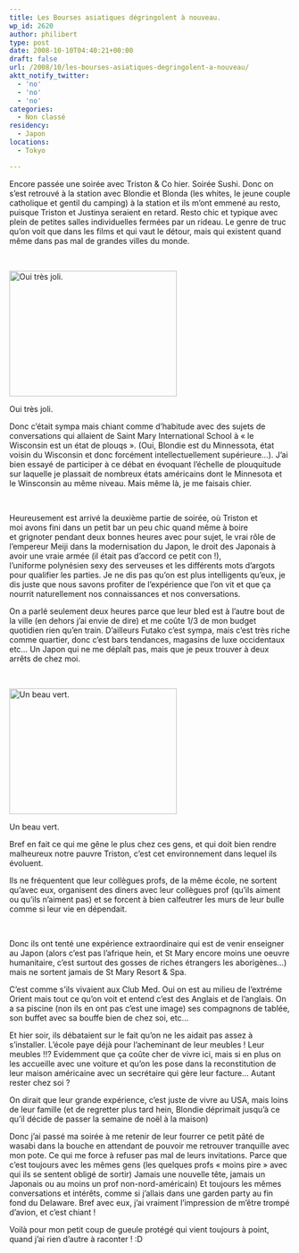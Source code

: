 ```yaml
---
title: Les Bourses asiatiques dégringolent à nouveau.
wp_id: 2620
author: philibert
type: post
date: 2008-10-10T04:40:21+00:00
draft: false
url: /2008/10/les-bourses-asiatiques-degringolent-a-nouveau/
aktt_notify_twitter:
  - 'no'
  - 'no'
  - 'no'
categories:
  - Non classé
residency:
  - Japon
locations:
  - Tokyo

---
```

Encore passée une soirée avec Triston & Co hier. Soirée Sushi. Donc on s&rsquo;est retrouvé à la station avec Blondie et Blonda (les whites, le jeune couple catholique et gentil du camping) à la station et ils m&rsquo;ont emmené au resto, puisque Triston et Justinya seraient en retard. Resto chic et typique avec plein de petites salles individuelles fermées par un rideau. Le genre de truc qu&rsquo;on voit que dans les films et qui vaut le détour, mais qui existent quand même dans pas mal de grandes villes du monde. 

 

<div id="attachment_311" class="wp-caption alignright" style="max-width: 300px">
  <a href="http://benmerde.com/wp-content/uploads/img_3083.jpg"><img class="size-medium wp-image-311" title="img_3083" src="http://benmerde.com/wp-content/uploads/img_3083-300x225.jpg" alt="Oui très joli." width="300" height="225" /></a>
  
  <p class="wp-caption-text">
    Oui très joli.
  </p>
</div>

Donc c&rsquo;était sympa mais chiant comme d&rsquo;habitude avec des sujets de conversations qui allaient de Saint Mary International School à « le Wisconsin est un état de plouqs ». (Oui, Blondie est du Minnessota, état voisin du Wisconsin et donc forcément intellectuellement supérieure&#8230;). J&rsquo;ai bien essayé de participer à ce débat en évoquant l&rsquo;échelle de plouquitude sur laquelle je plassait de nombreux états américains dont le Minnesota et le Winsconsin au même niveau. Mais même là, je me faisais chier.

 

Heureusement est arrivé la deuxième partie de soirée, où Triston et moi avons fini dans un petit bar un peu chic quand même à boire et grignoter pendant deux bonnes heures avec pour sujet, le vrai rôle de l&#8217;empereur Meiji dans la modernisation du Japon, le droit des Japonais à avoir une vraie armée (il était pas d&rsquo;accord ce petit con !), l&rsquo;uniforme polynésien sexy des serveuses et les différents mots d&rsquo;argots pour qualifier les parties. Je ne dis pas qu&rsquo;on est plus intelligents qu&rsquo;eux, je dis juste que nous savons profiter de l&rsquo;expérience que l&rsquo;on vit et que ça nourrit naturellement nos connaissances et nos conversations.

On a parlé seulement deux heures parce que leur bled est à l&rsquo;autre bout de la ville (en dehors j&rsquo;ai envie de dire) et me coûte 1/3 de mon budget quotidien rien qu&rsquo;en train. D&rsquo;ailleurs Futako c&rsquo;est sympa, mais c&rsquo;est très riche comme quartier, donc c&rsquo;est bars tendances, magasins de luxe occidentaux etc&#8230; Un Japon qui ne me déplaît pas, mais que je peux trouver à deux arrêts de chez moi.

 

<div id="attachment_312" class="wp-caption alignleft" style="max-width: 300px">
  <a href="http://benmerde.com/wp-content/uploads/img_3103.jpg"><img class="size-medium wp-image-312" title="img_3103" src="http://benmerde.com/wp-content/uploads/img_3103-300x225.jpg" alt="Un beau vert." width="300" height="225" /></a>
  
  <p class="wp-caption-text">
    Un beau vert.
  </p>
</div>

Bref en fait ce qui me gêne le plus chez ces gens, et qui doit bien rendre malheureux notre pauvre Triston, c&rsquo;est cet environnement dans lequel ils évoluent.
  
Ils ne fréquentent que leur collègues profs, de la même école, ne sortent qu&rsquo;avec eux, organisent des diners avec leur collègues prof (qu&rsquo;ils aiment ou qu&rsquo;ils n&rsquo;aiment pas) et se forcent à bien calfeutrer les murs de leur bulle comme si leur vie en dépendait.

 

Donc ils ont tenté une expérience extraordinaire qui est de venir enseigner au Japon (alors c&rsquo;est pas l&rsquo;afrique hein, et St Mary encore moins une oeuvre humanitaire, c&rsquo;est surtout des gosses de riches étrangers les aborigènes&#8230;) mais ne sortent jamais de St Mary Resort & Spa. 

C&rsquo;est comme s&rsquo;ils vivaient aux Club Med. Oui on est au milieu de l&rsquo;extréme Orient mais tout ce qu&rsquo;on voit et entend c&rsquo;est des Anglais et de l&rsquo;anglais. On a sa piscine (non ils en ont pas c&rsquo;est une image) ses compagnons de tablée, son buffet avec sa bouffe bien de chez soi, etc&#8230;

Et hier soir, ils débataient sur le fait qu&rsquo;on ne les aidait pas assez à s&rsquo;installer. L&rsquo;école paye déjà pour l&rsquo;acheminant de leur meubles ! Leur meubles !!? Evidemment que ça coûte cher de vivre ici, mais si en plus on les accueille avec une voiture et qu&rsquo;on les pose dans la reconstitution de leur maison américaine avec un secrétaire qui gère leur facture&#8230; Autant rester chez soi ?

On dirait que leur grande expérience, c&rsquo;est juste de vivre au USA, mais loins de leur famille (et de regretter plus tard hein, Blondie déprimait jusqu&rsquo;à ce qu&rsquo;il décide de passer la semaine de noël à la maison) 

Donc j&rsquo;ai passé ma soirée à me retenir de leur fourrer ce petit pâté de wasabi dans la bouche en attendant de pouvoir me retrouver tranquille avec mon pote. Ce qui me force à refuser pas mal de leurs invitations. Parce que c&rsquo;est toujours avec les mêmes gens (les quelques profs « moins pire » avec qui ils se sentent obligé de sortir) Jamais une nouvelle tête, jamais un Japonais ou au moins un prof non-nord-américain) Et toujours les mêmes conversations et intérêts, comme si j&rsquo;allais dans une garden party au fin fond du Delaware. Bref avec eux, j&rsquo;ai vraiment l&rsquo;impression de m&rsquo;être trompé d&rsquo;avion, et c&rsquo;est chiant !

Voilà pour mon petit coup de gueule protégé qui vient toujours à point, quand j&rsquo;ai rien d&rsquo;autre à raconter ! :D